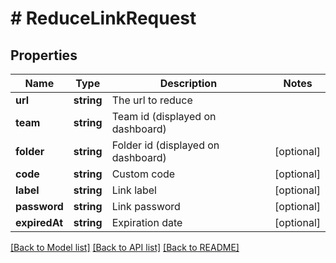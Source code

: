 # # ReduceLinkRequest

## Properties

Name | Type | Description | Notes
------------ | ------------- | ------------- | -------------
**url** | **string** | The url to reduce |
**team** | **string** | Team id (displayed on dashboard) |
**folder** | **string** | Folder id (displayed on dashboard) | [optional]
**code** | **string** | Custom code | [optional]
**label** | **string** | Link label | [optional]
**password** | **string** | Link password | [optional]
**expiredAt** | **string** | Expiration date | [optional]

[[Back to Model list]](../../README.md#models) [[Back to API list]](../../README.md#endpoints) [[Back to README]](../../README.md)
